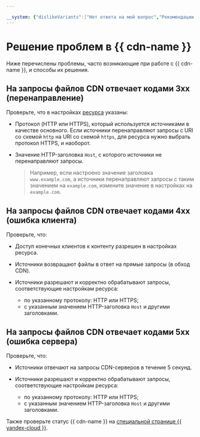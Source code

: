 ```yaml
---

__system: {"dislikeVariants":["Нет ответа на мой вопрос","Рекомендации не помогли","Содержание не соответсвует заголовку","Другое"]}
---
```

# Решение проблем в {{ cdn-name }}

Ниже перечислены проблемы, часто возникающие при работе с {{ cdn-name }}, и способы их решения.

## На запросы файлов CDN отвечает кодами 3xx (перенаправление)

Проверьте, что в настройках [ресурса](concepts/resource.md) указаны:

* Протокол (HTTP или HTTPS), который используется источниками в качестве основного. Если источники перенаправляют запросы с URI со схемой `http` на URI со схемой `https`, для ресурса нужно выбрать протокол HTTPS, и наоборот.
* Значение HTTP-заголовка `Host`, с которого источники не перенаправляют запросы. 
  
  > Например, если настроено значение заголовка `www.example.com`, а источники перенаправляют запросы с таким значением на `example.com`, измените значение в настройках на `example.com`.

## На запросы файлов CDN отвечает кодами 4xx (ошибка клиента)

Проверьте, что:

* Доступ конечных клиентов к контенту разрешен в настройках ресурса.
* Источники возвращают файлы в ответ на прямые запросы (в обход CDN).
* Источники разрешают и корректно обрабатывают запросы, соответствующие настройкам ресурса:

  * по указанному протоколу: HTTP или HTTPS;
  * с указанным значением HTTP-заголовка `Host` и другими заголовками. 

## На запросы файлов CDN отвечает кодами 5xx (ошибка сервера)

Проверьте, что:

* Источники отвечают на запросы CDN-серверов в течение 5 секунд.
* Источники разрешают и корректно обрабатывают запросы, соответствующие настройкам ресурса:

  * по указанному протоколу: HTTP или HTTPS;
  * с указанным значением HTTP-заголовка `Host` и другими заголовками. 
  
Также проверьте статус {{ cdn-name }} на [специальной странице {{ yandex-cloud }}](https://status.cloud.yandex.ru/dashboard?service=cloud%20cdn).